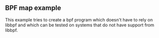 ## BPF map example

This example tries to create a bpf program which doesn't have to rely on libbpf and which can be tested on systems
that do not have support from libbpf.

